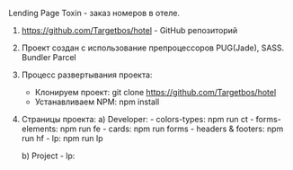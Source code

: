Lending Page Toxin - заказ номеров в отеле. 

1. https://github.com/Targetbos/hotel - GitHub репозиторий

2. Проект создан c использование препроцессоров PUG(Jade), SASS. Bundler Parcel 

3. Процесс развертывания проекта:
    - Клонируем проект: git clone https://github.com/Targetbos/hotel
    - Устанавливаем NPM: npm install 
    
4. Страницы проекта:
    a) Developer:
        - colors-types: npm run ct
        - forms-elements: npm run fe
        - cards: npm run forms
        - headers & footers: npm run hf
        - lp: npm run lp

    b) Project
        - lp: 
